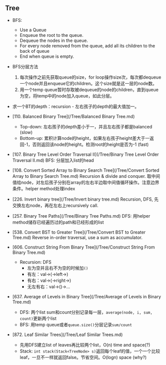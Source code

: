 ## Tree

* BFS:
  - Use a Queue
  - Enqueue the root to the queue.
  - Dequeue the nodes in the queue.
  - For every node removed from the queue, add all its children to the back of queue
  - End when queue is empty.
* BFS分层方法
  1. 每次操作之前先获取queue的size，for loop操作size次，每次都dequeue一个node并且enqueue它的children。这个size就是这一层的node数。
  2. 用一个temp queue暂时存取被dequeue的node的children，直到queue为空，将temp中的node加入queue，如此分层。

* 求一个BT的depth：recursion - 左右孩子的depth的最大值加一。

* [110. Balanced Binary Tree](/Tree/Balanced Binary Tree.md)
  - Top-down: 左右孩子的depth差小于一，并且左右孩子都是balanced (slow)
  - Bottom-up: 累积计算node的height，如果左右孩子height差大于一返回-1，否则返回该node的height。检测root的height是否为-1 (fast)
* [107. Binary Tree Level Order Traversal II](/Tree/Binary Tree Level Order Traversal II.md)
BFS: 分层加入list的head
* [108. Convert Sorted Array to Binary Search Tree](/Tree/Convert Sorted Array to Binary Search Tree.md)
Recursion & divide and conquer. 取中间值给node，对左后孩子分别在array的左右半边取中间值循环操作。注意边界条件。helper method处理index
* [226. Invert binary tree](/Tree/Invert binary tree.md)
Recursion, DFS, 先交换左右node，再在左右上recursively call.
* [257. Binary Tree Paths](/Tree/Binary Tree Paths.md)
DFS: 用helper method储存已经遍历过的path和已经形成的list
* [538. Convert BST to Greater Tree](/Tree/Convert BST to Greater Tree.md)
Reverse in-order traversal, use a sum as accumulator.
* [606. Construct String From Binary Tree](/Tree/Construct String From Binary Tree.md)
  - Recursion: DFS
    - 左为空并且右不为空的时候加```()```
    - 有左：val->(->left->)
    - 有右：val->(->right->)
    - 无左有右：val->()->...
* [637. Average of Levels in Binary Tree](/Tree/Average of Levels in Binary Tree.md)
  - DFS: 两个list sum和count分别记录每一层，```average(node, i, sum, count)```更新两个list
  - BFS: 用temp queue或者```queue.size()```分层记录```sum/count```
* [872. Leaf Similar Trees](/Tree/Leaf Similar Trees.md)
  - 先用DFS建立list of leaves再比较两个list，O(n) time and space(?)
  - Stack: ```int stack(Stack<TreeNode> s)```返回每个leaf的值，一个一个比较leaf，一旦不一样就返回false。节省空间。O(logn) space (why?)
